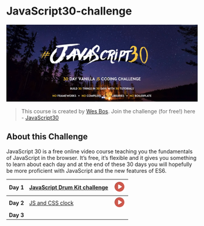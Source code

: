 # JavaScript30-challenge

![Javascript challenge Logo](/images/header.png)

> This course is created by [Wes Bos](https://wesbos.com/). Join the challenge (for free!) here - [JavaScript30](https://javascript30.com/)

## About this Challenge
JavaScript 30 is a free online video course teaching you the fundamentals of JavaScript in the browser. It’s free, it’s flexible and it gives you something to learn about each day and at the end of these 30 days you will hopefully be more proficient with JavaScript and the new features of ES6.

|**Day 1**|[JavaScript Drum Kit challenge](https://github.com/vaibhavsingh97/JavaScript30-challenge/tree/master/challenges/01%20-%20JavaScript%20Drum%20Kit)| [![Day 1 demo gif](/images/play.png)](https://vaibhavsingh97.com/JavaScript30-challenge/challenges/01%20-%20JavaScript%20Drum%20Kit/index.html) |
|---|---|---|
|**Day 2**|[JS and CSS clock](https://github.com/vaibhavsingh97/JavaScript30-challenge/tree/master/challenges/02%20-%20JS%20and%20CSS%20Clock)|[![Day 2 demo gif](/images/play.png)](https://vaibhavsingh97.com/JavaScript30-challenge/challenges/02%20-%20JS%20and%20CSS%20Clock/index.html)|
|**Day 3**| | |
